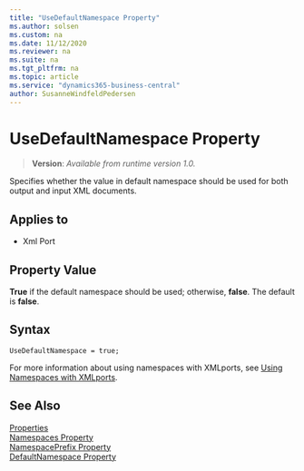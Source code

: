```yaml
---
title: "UseDefaultNamespace Property"
ms.author: solsen
ms.custom: na
ms.date: 11/12/2020
ms.reviewer: na
ms.suite: na
ms.tgt_pltfrm: na
ms.topic: article
ms.service: "dynamics365-business-central"
author: SusanneWindfeldPedersen
---
```

[//]: # (START>DO_NOT_EDIT)
[//]: # (IMPORTANT:Do not edit any of the content between here and the END>DO_NOT_EDIT.)
[//]: # (Any modifications should be made in the .xml files in the ModernDev repo.)
# UseDefaultNamespace Property
> **Version**: _Available from runtime version 1.0._

Specifies whether the value in default namespace should be used for both output and input XML documents.

## Applies to
-   Xml Port

[//]: # (IMPORTANT: END>DO_NOT_EDIT)

## Property Value  

**True** if the default namespace should be used; otherwise, **false**. The default is **false**.  

## Syntax

```AL
UseDefaultNamespace = true;
```
  
For more information about using namespaces with XMLports, see  [Using Namespaces with XMLports](../devenv-using-namespaces-with-xmlports.md).  

## See Also

[Properties](devenv-properties.md)   
[Namespaces Property](devenv-namespaces-property.md)   
[NamespacePrefix Property](devenv-namespaceprefix-property.md)  
[DefaultNamespace Property](devenv-defaultnamespace-property.md)  
